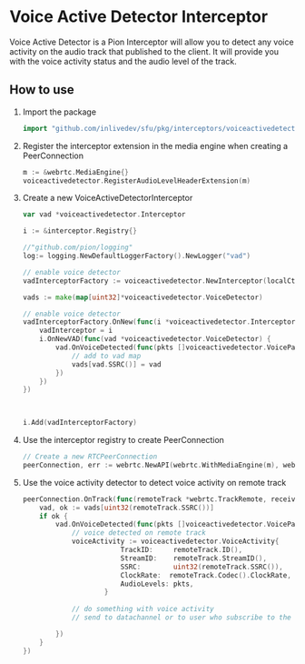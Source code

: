 # Voice Active Detector Interceptor
Voice Active Detector is a Pion Interceptor will allow you to detect any voice activity on the audio track that published to the client. It will provide you with the voice activity status and the audio level of the track.

## How to use

1. Import the package
	```go
	import "github.com/inlivedev/sfu/pkg/interceptors/voiceactivedetector"
	```

2. Register the interceptor extension in the media engine when creating a PeerConnection 
	```go
	m := &webrtc.MediaEngine{}
	voiceactivedetector.RegisterAudioLevelHeaderExtension(m)
	```

3. Create a new VoiceActiveDetectorInterceptor
	```go
	var vad *voiceactivedetector.Interceptor

	i := &interceptor.Registry{}

	//"github.com/pion/logging"
	log:= logging.NewDefaultLoggerFactory().NewLogger("vad")

	// enable voice detector
	vadInterceptorFactory := voiceactivedetector.NewInterceptor(localCtx, log)

	vads := make(map[uint32]*voiceactivedetector.VoiceDetector)

	// enable voice detector
	vadInterceptorFactory.OnNew(func(i *voiceactivedetector.Interceptor) {
		vadInterceptor = i
		i.OnNewVAD(func(vad *voiceactivedetector.VoiceDetector) {
			vad.OnVoiceDetected(func(pkts []voiceactivedetector.VoicePacketData) {
				// add to vad map
				vads[vad.SSRC()] = vad
			})
		})
	})

		

	i.Add(vadInterceptorFactory)
	```

4. Use the interceptor registry to create PeerConnection
	```go
	// Create a new RTCPeerConnection
	peerConnection, err := webrtc.NewAPI(webrtc.WithMediaEngine(m), webrtc.WithSettingEngine(settingEngine), webrtc.WithInterceptorRegistry(i)).NewPeerConnection(peerConnectionConfig)
	```

5. Use the voice activity detector  to detect voice activity on remote track
	```go
	peerConnection.OnTrack(func(remoteTrack *webrtc.TrackRemote, receiver *webrtc.RTPReceiver) {
		vad, ok := vads[uint32(remoteTrack.SSRC())]
		if ok {
			vad.OnVoiceDetected(func(pkts []voiceactivedetector.VoicePacketData) {
				// voice detected on remote track
				voiceActivity := voiceactivedetector.VoiceActivity{
							TrackID:     remoteTrack.ID(),
							StreamID:    remoteTrack.StreamID(),
							SSRC:        uint32(remoteTrack.SSRC()),
							ClockRate:  remoteTrack.Codec().ClockRate,
							AudioLevels: pkts,
						}
				
				// do something with voice activity
				// send to datachannel or to user who subscribe to the event

			})
		}
	})
	```